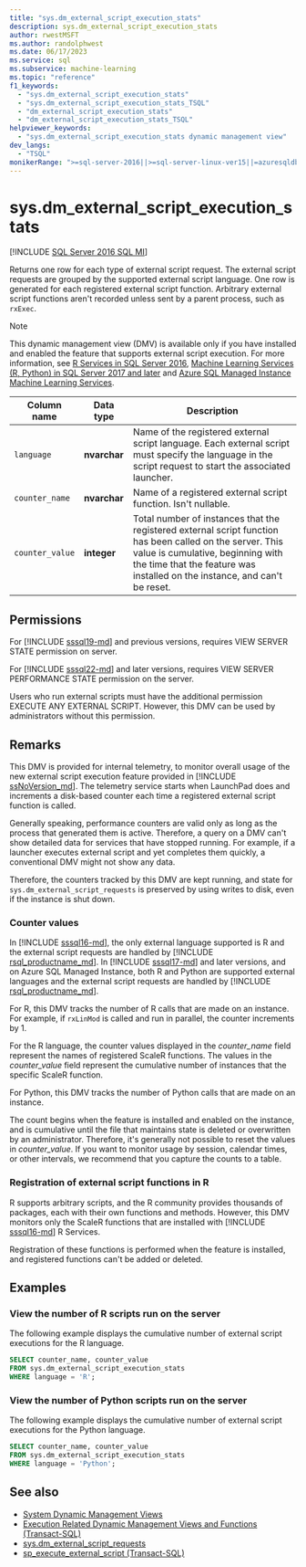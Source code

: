 ```yaml
---
title: "sys.dm_external_script_execution_stats"
description: sys.dm_external_script_execution_stats
author: rwestMSFT
ms.author: randolphwest
ms.date: 06/17/2023
ms.service: sql
ms.subservice: machine-learning
ms.topic: "reference"
f1_keywords:
  - "sys.dm_external_script_execution_stats"
  - "sys.dm_external_script_execution_stats_TSQL"
  - "dm_external_script_execution_stats"
  - "dm_external_script_execution_stats_TSQL"
helpviewer_keywords:
  - "sys.dm_external_script_execution_stats dynamic management view"
dev_langs:
  - "TSQL"
monikerRange: ">=sql-server-2016||>=sql-server-linux-ver15||=azuresqldb-mi-current"
---
```

# sys.dm_external_script_execution_stats

[!INCLUDE [SQL Server 2016 SQL MI](../../includes/applies-to-version/sqlserver2016-asdbmi.md)]

Returns one row for each type of external script request. The external script requests are grouped by the supported external script language. One row is generated for each registered external script function. Arbitrary external script functions aren't recorded unless sent by a parent process, such as `rxExec`.

> [!NOTE]  
> This dynamic management view (DMV) is available only if you have installed and enabled the feature that supports external script execution. For more information, see [R Services in SQL Server 2016](../../machine-learning/r/sql-server-r-services.md), [Machine Learning Services (R, Python) in SQL Server 2017 and later](../../machine-learning/sql-server-machine-learning-services.md) and [Azure SQL Managed Instance Machine Learning Services](/azure/azure-sql/managed-instance/machine-learning-services-overview).

| Column name | Data type | Description |
| --- | --- | --- |
| `language` | **nvarchar** | Name of the registered external script language. Each external script must specify the language in the script request to start the associated launcher. |
| `counter_name` | **nvarchar** | Name of a registered external script function. Isn't nullable. |
| `counter_value` | **integer** | Total number of instances that the registered external script function has been called on the server. This value is cumulative, beginning with the time that the feature was installed on the instance, and can't be reset. |

## Permissions

For [!INCLUDE [sssql19-md](../../includes/sssql19-md.md)] and previous versions, requires VIEW SERVER STATE permission on server.

For [!INCLUDE [sssql22-md](../../includes/sssql22-md.md)] and later versions, requires VIEW SERVER PERFORMANCE STATE permission on the server.

Users who run external scripts must have the additional permission EXECUTE ANY EXTERNAL SCRIPT. However, this DMV can be used by administrators without this permission.

## Remarks

This DMV is provided for internal telemetry, to monitor overall usage of the new external script execution feature provided in [!INCLUDE [ssNoVersion_md](../../includes/ssnoversion-md.md)]. The telemetry service starts when LaunchPad does and increments a disk-based counter each time a registered external script function is called.

Generally speaking, performance counters are valid only as long as the process that generated them is active. Therefore, a query on a DMV can't show detailed data for  services that have stopped running. For example, if a launcher executes external script and yet completes them quickly, a conventional DMV might not show any data.

Therefore, the counters tracked by this DMV are kept running, and state for `sys.dm_external_script_requests` is preserved by using writes to disk, even if the instance is shut down.

### Counter values

In [!INCLUDE [sssql16-md](../../includes/sssql16-md.md)], the only external language supported is R and the external script requests are handled by [!INCLUDE [rsql_productname_md](../../includes/rsql-productname-md.md)]. In [!INCLUDE [sssql17-md](../../includes/sssql17-md.md)] and later versions, and on Azure SQL Managed Instance, both R and Python are supported external languages and the external script requests are handled by [!INCLUDE [rsql_productname_md](../../includes/rsql-productnamenew-md.md)].

For R, this DMV tracks the number of R calls that are made on an instance. For example, if `rxLinMod` is called and run in parallel, the counter increments by 1.

For the R language, the counter values displayed in the *counter_name* field represent the names of registered ScaleR functions. The values in the *counter_value* field represent the cumulative number of instances that the specific ScaleR function.

For Python, this DMV tracks the number of Python calls that are made on an instance.

The count begins when the feature is installed and enabled on the instance, and is cumulative until the file that maintains state is deleted or overwritten by an administrator. Therefore, it's generally not possible to reset the values in *counter_value*. If you want to monitor usage by session, calendar times, or other intervals, we recommend that you capture the counts to a table.

### Registration of external script functions in R

R supports arbitrary scripts, and the R community provides thousands of packages, each with their own functions and methods. However, this DMV monitors only the ScaleR functions that are installed with [!INCLUDE [sssql16-md](../../includes/sssql16-md.md)] R Services.

Registration of these functions is performed when the feature is installed, and registered functions can't be added or deleted.

## Examples

### View the number of R scripts run on the server

The following example displays the cumulative number of external script executions for the R language.

```sql
SELECT counter_name, counter_value
FROM sys.dm_external_script_execution_stats
WHERE language = 'R';
```

### View the number of Python scripts run on the server

The following example displays the cumulative number of external script executions for the Python language.

```sql
SELECT counter_name, counter_value
FROM sys.dm_external_script_execution_stats
WHERE language = 'Python';
```

## See also

- [System Dynamic Management Views](system-dynamic-management-views.md)
- [Execution Related Dynamic Management Views and Functions (Transact-SQL)](execution-related-dynamic-management-views-and-functions-transact-sql.md)
- [sys.dm_external_script_requests](sys-dm-external-script-requests.md)
- [sp_execute_external_script (Transact-SQL)](../system-stored-procedures/sp-execute-external-script-transact-sql.md)
